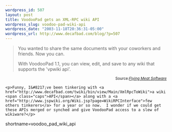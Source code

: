 ```yaml
--- 
wordpress_id: 507
layout: post
title: VoodooPad gets an XML-RPC wiki API
wordpress_slug: voodoo-pad-wiki-api
wordpress_date: "2003-11-18T20:36:31-05:00"
wordpress_url: http://www.decafbad.com/blog/?p=507
---
```

<blockquote cite="http://flyingmeat.com/vpwiki.html">You wanted to share the same documents with your coworkers and friends. Now you can.

With VoodooPad 1.1, you can view, edit, and save to any wiki that supports the 'vpwiki api'.</blockquote>
<div class="credit" align="right"><small>Source:<cite><a href="http://flyingmeat.com/vpwiki.html">Flying Meat Software</a></cite></small></div>

	<p>Funny, I&#8217;ve been tinkering with <a href="http://www.decafbad.com/twiki/bin/view/Main/XmlRpcToWiki">a wiki <span class="caps">API</span></a> along with a <a href="http://www.jspwiki.org/Wiki.jsp?page=WikiRPCInterface">few others tinkerers</a> for a year or so now.  I wonder if we could get these APIs merged or synched and give VoodooPad access to a slew of wikiware?</p>
<!--more-->
shortname=voodoo_pad_wiki_api
